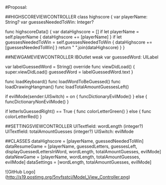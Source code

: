 #Proposal:

##HIGHSCOREVIEWCONTROLLER
class highscore {
  var playerName: String?
  var guessesNeededToWin: Integer?
  
  func highscoreData() {
    var dataHighscore = []
    if let playerName = self.playerName {
      dataHighscore += [playerName]
    }
    if let guessesNeededToWin = self.guessesNeededToWin {
      dataHighscore += [guessesNeededToWin]
    }
    return " ".join(dataHighscore)
  }
}


##NEWGAMEVIEWCONTROLLER
IBOutlet weak var guessedWord: UILabel

var labelGuessedWord = String()
override func viewDidLoad() {
  super.viewDidLoad()
  guessedWord = labelGuessedWord.text
}

func loadKeyboard()
func loadWordToBeGuessed()
func loadDrawingHangman()
func loadTotalAmountGuessesLeft()

if evilMode(sender:UISwitch) = on {
  funcDictionaryEvilMode()
}
else {
  funcDictionaryNonEvilMode()
}

if letterIsGuessedRight() == True {
  func colorLetterGreen()
}
else {
  func colorLetterRed()
}


##SETTINGSVIEWCONTROLLER
UITextfield: wordLength (integer?)
UITextfield: totalAmountGuesses (integer?)
UISwitch: evilMode


##CLASSES
dataHighscore = [playerName, guessedNeededToWin]
dataResumeGame = [playerName, guessedLetters, guessesLeft, displayGuessedLettersInWord, wordLength, totalAmountGuesses, evilMode]
dataNewGame = [playerName, wordLength, totalAmountGuesses, evilMode]
dataSettings = [wordLength, totalAmountGuesses, evilMode]

![GitHub Logo] (http://s19.postimg.org/5nvfsstcj/Model_View_Controller.png)




